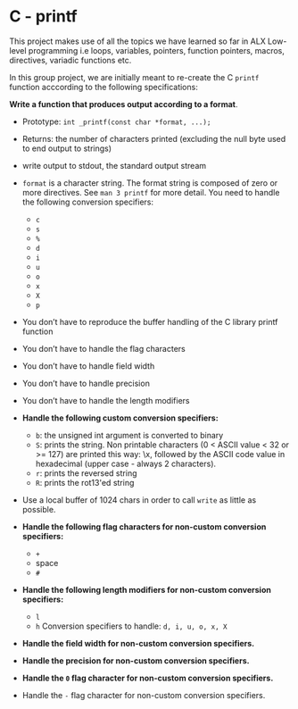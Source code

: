 # C - printf

This project makes use of all the topics we have learned so far in ALX Low-level programming i.e loops, variables, pointers, function pointers, macros, directives, variadic functions etc.

In this group project, we are initially meant to re-create the C `printf` function acccording to the following specifications:

**Write a function that produces output according to a format**.

  * Prototype: `int _printf(const char *format, ...);`
  * Returns: the number of characters printed (excluding the null byte used to end output to strings)
  * write output to stdout, the standard output stream
  * `format` is a character string. The format string is composed of zero or more directives. See `man 3 printf` for more detail. You need to handle the following conversion specifiers:
    * `c`
    * `s`
    * `%`
    * `d`
    * `i`
    * `u`
    * `o`
    * `x`
    * `X`
    * `p`
  * You don’t have to reproduce the buffer handling of the C library printf function
  * You don’t have to handle the flag characters
  * You don’t have to handle field width
  * You don’t have to handle precision
  * You don’t have to handle the length modifiers

* **Handle the following custom conversion specifiers:**
  * `b`: the unsigned int argument is converted to binary
  * `S`: prints the string. Non printable characters (0 < ASCII value < 32 or >= 127) are printed this way: \x, followed by the ASCII code value in hexadecimal (upper case - always 2 characters).
  * `r`: prints the reversed string
  * `R`: prints the rot13'ed string

 * Use a local buffer of 1024 chars in order to call `write` as little as possible.
 
 * **Handle the following flag characters for non-custom conversion specifiers:**
   * `+`
   * space
   * `#`
 
* **Handle the following length modifiers for non-custom conversion specifiers:**
  * `l`
  * `h`
 Conversion specifiers to handle: `d, i, u, o, x, X`

* **Handle the field width for non-custom conversion specifiers.**

* **Handle the precision for non-custom conversion specifiers.**

* **Handle the `0` flag character for non-custom conversion specifiers.**

* Handle the `-` flag character for non-custom conversion specifiers.
 

